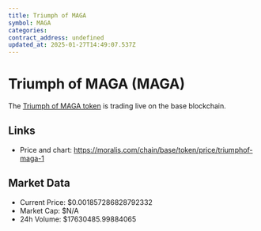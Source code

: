 ```yaml
---
title: Triumph of MAGA
symbol: MAGA
categories: 
contract_address: undefined
updated_at: 2025-01-27T14:49:07.537Z
---
```


# Triumph of MAGA (MAGA)
The [Triumph of MAGA token](https://moralis.com/chain/base/token/price/triumphof-maga-1) is trading live on the base blockchain.

## Links
- Price and chart: https://moralis.com/chain/base/token/price/triumphof-maga-1

## Market Data
- Current Price: $0.001857286828792332
- Market Cap: $N/A
- 24h Volume: $17630485.99884065
